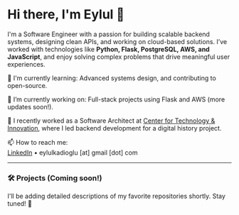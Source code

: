 # Hi there, I'm Eylul 👋

I'm a Software Engineer with a passion for building scalable backend systems, designing clean APIs, and working on cloud-based solutions. I’ve worked with technologies like **Python, Flask, PostgreSQL, AWS, and JavaScript**, and enjoy solving complex problems that drive meaningful user experiences.

🌱 I'm currently learning: Advanced systems design, and contributing to open-source.

🔭 I’m currently working on: Full-stack projects using Flask and AWS (more updates soon!).

💼 I recently worked as a Software Architect at [Center for Technology & Innovation](https://ctandi.org/), where I led backend development for a digital history project.

📫 How to reach me:  
[LinkedIn](https://www.linkedin.com/in/eylulkadioglu/) • eylulkadioglu [at] gmail [dot] com

---

### 🛠️ Projects (Coming soon!)
I'll be adding detailed descriptions of my favorite repositories shortly. Stay tuned! 🚧
